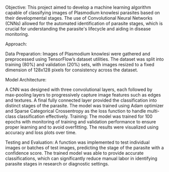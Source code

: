 Objective:
This project aimed to develop a machine learning algorithm capable of classifying images of Plasmodium knowlesi parasites based on their developmental stages. The use of Convolutional Neural Networks (CNNs) allowed for the automated identification of parasite stages, which is crucial for understanding the parasite's lifecycle and aiding in disease monitoring.

Approach:

Data Preparation: Images of Plasmodium knowlesi were gathered and preprocessed using TensorFlow’s dataset utilities. The dataset was split into training (80%) and validation (20%) sets, with images resized to a fixed dimension of 128x128 pixels for consistency across the dataset.

Model Architecture:

A CNN was designed with three convolutional layers, each followed by max-pooling layers to progressively capture image features such as edges and textures.
A final fully connected layer provided the classification into distinct stages of the parasite.
The model was trained using Adam optimizer and Sparse Categorical Crossentropy as the loss function to handle multi-class classification effectively.
Training: The model was trained for 100 epochs with monitoring of training and validation performance to ensure proper learning and to avoid overfitting. The results were visualized using accuracy and loss plots over time.

Testing and Evaluation:
A function was implemented to test individual images or batches of test images, predicting the stage of the parasite with a confidence score. The trained model was able to provide accurate classifications, which can significantly reduce manual labor in identifying parasite stages in research or diagnostic settings.

